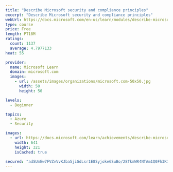 ```yaml
---
title: "Describe Microsoft security and compliance principles"
excerpt: "Describe Microsoft security and compliance principles"
webUrl: https://docs.microsoft.com/en-us/learn/modules/describe-microsoft-security-compliance-principles/
type: course
price: Free
length: PT18M
ratings:
  count: 1137
  average: 4.7977133
heat: 55

provider:
  name: Microsoft Learn
  domain: microsoft.com
  images:
    - url: /assets/images/organizations/microsoft.com-50x50.jpg
      width: 50
      height: 50

levels:
  - Beginner

topics:
  - Azure
  - Security

images:
  - url: https://docs.microsoft.com/learn/achievements/describe-microsoft-security-and-compliance-principles-social.png
    width: 641
    height: 321
    isCached: true

secured: "adSUmEw7FVZvVvKJba5jiGdLsr1E8Syjoke6SuBo/28TkmWR4NTAm1Q0Fh3K19X0fXF6N01CC6VUBl8+RZv9njl3Gu/ApA8bEmOky69BNbVh89BWhyIRNwv2UP32dAIo29INeiH0K6MWUxBIGsmC54wQfyRp6pgoba2chI341PbbELDiZxnaLiN859slJ9LkRdjAT0XyW0orZhbuKs9UoQOfmHLGd859O22Ster83SD4Z6JapwtEjWIBDFBSG6CMqgHshFYDjAtAAmPcS4LBC+Nd/PZvs6gOcaRfOUoFrNxFKDuDQ3ZHabOetnLJJ4mpcpPivTtSpj+oXhSdWWN9Xk98STNT84w+ennle/7qDkVxq4y75ODTxPEr5WUsaAYPNvJj1h8GrsVPvcLnGbKokktBnU3riCF4lLHBlLm4YQ0=;i4tCz4U4FP4Qr0zZ3kwUKQ=="
---
```


